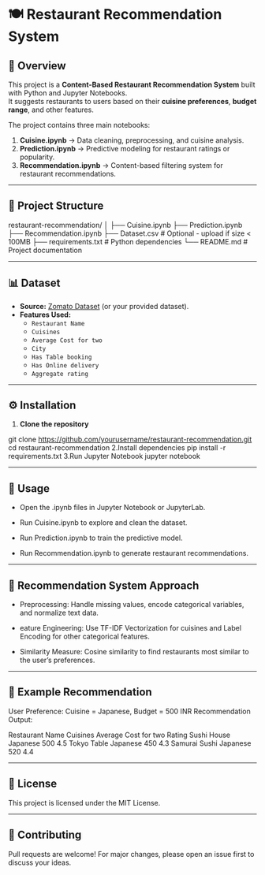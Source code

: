
# 🍽️ Restaurant Recommendation System

## 📌 Overview
This project is a **Content-Based Restaurant Recommendation System** built with Python and Jupyter Notebooks.  
It suggests restaurants to users based on their **cuisine preferences**, **budget range**, and other features.

The project contains three main notebooks:
1. **Cuisine.ipynb** → Data cleaning, preprocessing, and cuisine analysis.
2. **Prediction.ipynb** → Predictive modeling for restaurant ratings or popularity.
3. **Recommendation.ipynb** → Content-based filtering system for restaurant recommendations.

---

## 📂 Project Structure
restaurant-recommendation/
│
├── Cuisine.ipynb
├── Prediction.ipynb
├── Recommendation.ipynb
├── Dataset.csv # Optional - upload if size < 100MB
├── requirements.txt # Python dependencies
└── README.md # Project documentation

---

## 📊 Dataset
- **Source:** [Zomato Dataset](https://www.kaggle.com/datasets) (or your provided dataset).
- **Features Used:**
  - `Restaurant Name`
  - `Cuisines`
  - `Average Cost for two`
  - `City`
  - `Has Table booking`
  - `Has Online delivery`
  - `Aggregate rating`

---

## ⚙️ Installation
1. **Clone the repository**  

git clone https://github.com/yourusername/restaurant-recommendation.git
cd restaurant-recommendation
2.Install dependencies
pip install -r requirements.txt
3.Run Jupyter Notebook
jupyter notebook

---

## 🚀 Usage
- Open the .ipynb files in Jupyter Notebook or JupyterLab.

- Run Cuisine.ipynb to explore and clean the dataset.

- Run Prediction.ipynb to train the predictive model.

- Run Recommendation.ipynb to generate restaurant recommendations.

---

## 🧠 Recommendation System Approach
- Preprocessing: Handle missing values, encode categorical variables, and normalize text data.

- eature Engineering: Use TF-IDF Vectorization for cuisines and Label Encoding for other categorical features.

- Similarity Measure: Cosine similarity to find restaurants most similar to the user’s preferences.

---

## 📌 Example Recommendation
User Preference: Cuisine = Japanese, Budget = 500 INR
Recommendation Output:

Restaurant Name	Cuisines	Average Cost for two	Rating
Sushi House	Japanese	500	4.5
Tokyo Table	Japanese	450	4.3
Samurai Sushi	Japanese	520	4.4

---

## 📜 License
This project is licensed under the MIT License.

---

## 🤝 Contributing
Pull requests are welcome! For major changes, please open an issue first to discuss your ideas.





